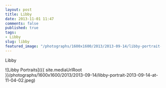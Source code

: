 ```yaml
---
layout: post
title: Libby
date: 2013-11-01 11:47
comments: false
published: true
tags:
- Libby
slug: libby
featured_image: "/photographs/1600x1600/2013/2013-09-14/libby-portrait-2013-09-14-at-11-04-02.jpeg"
---
```

Libby

![Libby Portraits]({{ site.mediaUrlRoot }}/photographs/1600x1600/2013/2013-09-14/libby-portrait-2013-09-14-at-11-04-02.jpeg)
